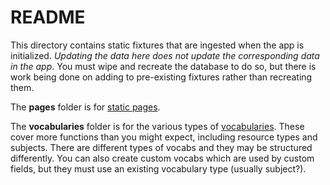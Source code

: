 # README

This directory contains static fixtures that are ingested when the app is initialized. _Updating the data here does not update the corresponding data in the app_. You must wipe and recreate the database to do so, but there is work being done on adding to pre-existing fixtures rather than recreating them.

The **pages** folder is for [static pages](https://inveniordm.docs.cern.ch/customize/static_pages/).

The **vocabularies** folder is for the various types of [vocabularies](https://inveniordm.docs.cern.ch/customize/vocabularies/). These cover more functions than you might expect, including resource types and subjects. There are different types of vocabs and they may be structured differently. You can also create custom vocabs which are used by custom fields, but they must use an existing vocabulary type (usually subject?).
